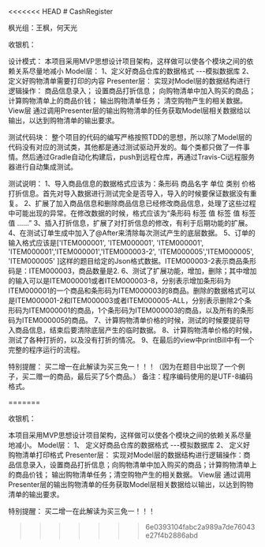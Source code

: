 <<<<<<< HEAD
﻿# CashRegister

枫光组：王枫，何天光


收银机：

设计模式：
    本项目采用MVP思想设计项目架构，这样做可以使各个模块之间的依赖关系尽量地减小
    Model层：
        1、定义好商品仓库的数据格式 ---模拟数据库
        2、定义好购物清单需要打印的内容
    Presenter层：
        实现对Model层的数据结构进行逻辑操作：
            商品信息录入；
            设置商品打折信息；
            向购物清单中加入购买的商品；
            计算购物清单上的商品价钱；
            输出购物清单任务；
            清空购物产生的相关数据。
    View层
        通过调用Presenter层的输出购物清单的任务获取Model层相关数据给以输出，以达到购物清单的输出要求。

测试代码块：
    整个项目的代码的编写严格按照TDD的思想，所以除了Model层的代码没有对应的测试类，其他都是通过测试驱动开发的。每个类都只做了一件事情。然后通过Gradle自动化构建后，push到远程仓库，再通过Travis-Ci远程服务器进行自动集成测试。

测试说明：
    1、导入商品信息的数据格式应该为：条形码 商品名字 单位 类别 价格 打折信息。首先对导入数据进行测试完全是否导入，导入的时候要保证数据没有重复。
    2、扩展了加入商品信息和删除商品信息已经修改商品信息，处理了这些过程中可能出现的异常。在修改数据的时候，格式应该为“条形码 标签 值 标签 值 标签 值 ......”
    3、插入打折信息，扩展了对打折信息的修改，有利于后期功能的扩展。
    4、在测试订单生成中加入了@After来清除每次测试产生的底层数据。
    5、订单的输入格式应该是['ITEM000001', 'ITEM000001', 'ITEM000001', 'ITEM000001','ITEM000001','ITEM000003-2', 'ITEM000005','ITEM000005', 'ITEM000005' ]这样的题目给定的Json格式数据。ITEM000003-2表示商品条形码是：ITEM000003，商品数量是2.
    6、测试了扩展功能，增加，删除；其中增加的输入可以是ITEM000001或者ITEM000003-8，分别表示增加条形码为ITEM000001的一个商品和条形码为ITEM000003的8商品。删除的数据格式可以是ITEM000001-2和ITEM000003或者ITEM000005-ALL，分别表示删除2个条形码为ITEM000001的商品，1个条形码为ITEM000003的商品，以及所有的条形码为ITEM000005的商品。
    7、计算购物清单价格的时候，测试的时候要提前导入商品信息，结束后要清除底层产生的临时数据。
    8、计算购物清单价格的时候，测试了各种打折的，以及没有打折的情况。
    9、在最后的view中printBill中有一个完整的程序运行的流程。


特别提醒：
    买二增一在此解读为买三免一！！！（因为在题目中出现了一个例子，买二赠一的商品，最后买了5个商品。）
备注：程序编码使用的是UTF-8编码格式。

=======

收银机：
 
本项目采用MVP思想设计项目架构，这样做可以使各个模块之间的依赖关系尽量地减小。
Model层：
1、	定义好商品仓库的数据格式 ---模拟数据库
2、	定义好购物清单打印格式
Presenter层：
实现对Model层的数据结构进行逻辑操作：商品信息录入，设置商品打折信息；向购物清单中加入购买的商品；计算购物清单上的商品价钱；
输出购物清单任务；清空购物产生的相关数据。
View层
通过调用Presenter层的输出购物清单的任务获取Model层相关数据给以输出，以达到购物清单的输出要求。

特别提醒： 买二增一在此解读为买三免一！！！
>>>>>>> 6e0393104fabc2a989a7de76043e27f4b2886abd
